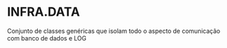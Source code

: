 # INFRA.DATA
 Conjunto de classes genéricas que isolam todo o aspecto de comunicação com banco de dados e LOG
